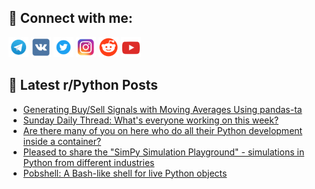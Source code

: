 ## 🔎 Connect with me:
[<img src="https://github.com/bullbesh/bullbesh/blob/main/images/Telegram.png" width="32" height="32" />](https://t.me/bullbesh)
[<img src="https://github.com/bullbesh/bullbesh/blob/main/images/VK.png" width="32" height="32" />](https://vk.com/bullbesh)
[<img src="https://github.com/bullbesh/bullbesh/blob/main/images/Twitter.png" width="32" height="32" />](https://twitter.com/bullbesh1)
[<img src="https://github.com/bullbesh/bullbesh/blob/main/images/Instagram.png" width="32" height="32" />](https://www.instagram.com/bullbesh)
[<img src="https://github.com/bullbesh/bullbesh/blob/main/images/Reddit.png" width="32" height="32" />](https://www.reddit.com/user/bullbesh)
[<img src="https://github.com/bullbesh/bullbesh/blob/main/images/YouTube.png" width="32" height="32" />](https://www.youtube.com/channel/UCtfjRs6uzgq5mfm8S06WTcg)

## 📕 Latest r/Python Posts
<!-- BLOG-POST-LIST:START -->
- [Generating Buy/Sell Signals with Moving Averages Using pandas-ta](https://www.reddit.com/r/Python/comments/1ln81h1/generating_buysell_signals_with_moving_averages/)
- [Sunday Daily Thread: What&#39;s everyone working on this week?](https://www.reddit.com/r/Python/comments/1ln12ce/sunday_daily_thread_whats_everyone_working_on/)
- [Are there many of you on here who do all their Python development inside a container?](https://www.reddit.com/r/Python/comments/1lmztd5/are_there_many_of_you_on_here_who_do_all_their/)
- [Pleased to share the &quot;SimPy Simulation Playground&quot; - simulations in Python from different industries](https://www.reddit.com/r/Python/comments/1lmxlbd/pleased_to_share_the_simpy_simulation_playground/)
- [Pobshell: A Bash-like shell for live Python objects](https://www.reddit.com/r/Python/comments/1lmn348/pobshell_a_bashlike_shell_for_live_python_objects/)
<!-- BLOG-POST-LIST:END -->
